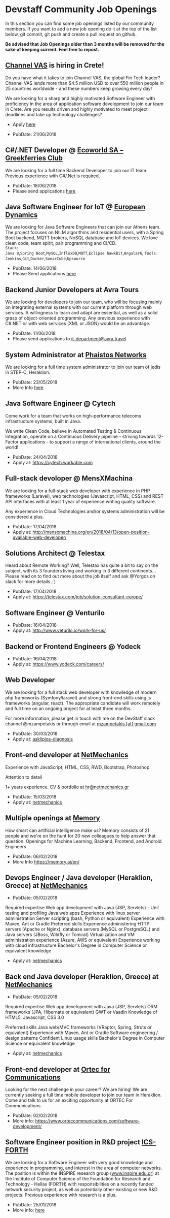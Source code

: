 # Devstaff Community Job Openings

In this section you can find some job openings listed by our community members. If you want to add a new job opening do it at the top of the list below, git commit, git push and create a pull request on github.

__Be advised that Job Openings older than 3 months will be removed for the sake of keeping current. Feel free to repost.__

## [Channel VAS](http://www.channelvas.com) is hiring in Crete!

Do you have what it takes to join Channel VAS, the global Fin Tech leader?
Channel VAS lends more than $4.5 million USD to over 550 million people in 25 countries worldwide - and these numbers keep growing every day! 

We are looking for a sharp and highly motivated Software Engineer with proficiency in the area of application software development to join our team in Crete. Are you results driven and highly motivated to meet project deadlines and take up technology challenges?

* Apply [here](https://channelvas.workable.com/jobs/406438)

* PubDate: 21/06/2018

## C#/.NET Developer @ [Ecoworld SA – Greekferries Club](https://greekferries-club.gr)
We are looking  for a full time Backend Developer to join our IT team.<BR>Previous experience with C#/.Net is required.
* PubDate: 18/06/2018
* Please send applications [here](https://greekferries-club.gr/company/work-places/)

## Java Software Engineer for IoT @ [European Dynamics](http://www.eurodyn.com)

We are looking for Java Software Engineers that can join our Athens team. The project focuses on NILM algorithms and residential users, with a Spring Boot backend, MQTT brokers, NoSQL database and IoT devices.
We love clean code, team spirit, pair programming and CI/CD.<br>
`Stack:`<BR>
`Java 8`,`Spring Boot`,`MySQL`,`InfluxDB`,`MQTT`,`Eclipse hawkBit`,`Angular6`,
`Tools:`<BR>
`Jenkins`,`Git`,`Docker`,`SonarCube`,`Upsource`
* PubDate: 14/06/2018
* Please Send applications [here](https://european-dynamics.workable.com/jobs/712647)

## Backend Junior Developers at Avra Tours

We are looking for developers to join our team, who will be focusing mainly on integrating external systems with our current platform through web services. A willingness to learn and adapt are essential, as well as a solid grasp of object-oriented programming. Any previous experience with C#.NET or with web services (XML or JSON) would be an advantage.

* PubDate: 11/06/2018
* Please send applications to it-department@avra.travel

## System Administrator at [Phaistos Networks](https://www.phaistosnetworks.gr)

We are looking for a full time system administrator to join our team of jedis in STEP-C, Heraklion.

* PubDate: 23/05/2018
* More Info [here](https://phaistosnetworks.gr/sysadmin)

## Java Software Engineer @ Cytech
Come work for a team that works on high-performance telecoms infrastructure systems, built in Java.

We write Clean Code, believe in Automated Testing & Continuous Integration, operate on a Continuous Delivery pipeline - striving towards 12-Factor applications - to support a range of international clients, around the world!

* PubDate: 24/04/2018
* Apply at: https://cytech.workable.com

## Full-stack devoloper @ MensXMachina
We are looking for a full-stack web developer with experience in PHP frameworks (Laravel), web technologies (Javascript, HTML, CSS) and REST API interfaces with at least 1 year of experience writing quality software. 

Any experience in Cloud Technologies and/or systems administration will be considered a plus.

* PubDate: 17/04/2018
* Apply at: http://mensxmachina.org/en/2018/04/13/open-position-available-web-developer/

## Solutions Architect @ Telestax 

Heard about Remote Working? Well, Telestax has quite a bit to say on the subject, with its 3 founders living and working in 3 different continents... 
Please read on to find out more about the job itself and ask @Yorgos on slack for more details  ; ) 

* PubDate: 17/04/2018
* Apply at: https://telestax.com/job/solution-consultant-europe/

## Software Engineer @ Venturilo

* PubDate: 16/04/2018
* Apply at: http://www.veturilo.io/work-for-us/

## Backend or Frontend Engineers @ Yodeck

* PubDate: 16/04/2018
* Apply at: https://www.yodeck.com/careers/

## Web Developer

We are looking for a full stack web developer with knowledge of modern php frameworks (Symfony/laravel) and strong front-end skills using js frameworks (angular, react). The appropriate candidate will work remotely and full time on an ongoing project for at least three months.

For more information, please get in touch with me on the DevStaff slack channel @mzampetakis or through email at [mzampetakis [at] gmail.com](mailto:mzampetakis@gmail.com)

* PubDate: 30/03/2018
* Apply at: [asklipios-diagnosis](https://asklipios-diagnosis.gr/el/career/1)

## Front-end developer at [NetMechanics](https://www.netmechanics.gr)

Experience with JavaScript, HTML, CSS, RWD, Bootstrap, Photoshop.

Attention to detail

1+ years experience. CV & portfolio at hr@netmechanics.gr

* PubDate: 15/03/2018
* Apply at: [netmechanics](https://www.netmechanics.gr/el/εργαστείτε-μαζί-μας-406)

## Multiple openings at [Memory](https://memory.ai/en/)

How smart can artificial intelligence make us?
Memory consists of 21 people and we're on the hunt for 20 new colleagues to help answer that question.
Openings for Machine Learning, Backend, Frontend, and Android Engineers

* PubDate: 06/02/2018
* More Info https://memory.ai/en/

## Devops Engineer / Java developer (Heraklion, Greece) at [NetMechanics](https://www.netmechanics.gr)

* PubDate: 05/02/2018

Required expertise
	Web app development with Java (JSP, Servlets) -
	Unit testing and profiling Java web apps
	Experience with linux server administration
	Server scripting (bash, Python or equivalent)
	Experience with Maven, Ant or Gradle
Preferred skills
	Experience administering HTTP servers (Apache or Nginx), database servers (MySQL or PostgreSQL) and Java servers (JBoss, Wildfly or Tomcat)
	Virtualization and VM administration experience (Azure, AWS or equivalent)
	Experience working with cloud infrastructure
	Bachelor's Degree in Computer Science or equivalent knowledge

*	Apply at: [netmechanics](https://www.netmechanics.gr/el/εργαστείτε-μαζί-μας-406)

## Back end Java developer (Heraklion, Greece) at [NetMechanics](https://www.netmechanics.gr)

* PubDate: 05/02/2018

Required expertise
	Web app development with Java (JSP, Servlets)
	ORM frameworks (JPA, Hibernate or equivalent)
	GWT or Vaadin
	Knowledge of HTML5, Javascript, CSS 3.0

Preferred skills
	Java web/MVC frameworks (VRaptor, Spring, Struts or equivalent)
	Experience with Maven, Ant or Gradle
	Software engineering / design patterns
	Confident Linux usage skills
	Bachelor's Degree in Computer Science or equivalent knowledge

*	Apply at: [netmechanics](https://www.netmechanics.gr/el/εργαστείτε-μαζί-μας-406)

## Front-end developer at [Ortec for Communications](https://www.orteccommunications.com)

Looking for the next challenge in your career? We are hiring! We are currently seeking a full time mobile developer to join our team in Heraklion. Come and talk to us for an exciting opportunity at ORTEC For Communications.

* PubDate: 02/02/2018
* More info: https://www.orteccommunications.com/software-development/

## Software Engineer position in R&D project [ICS-FORTH](http://www.ics.forth.gr/jobs/en/)

We are looking for a Software Engineer with very good knowledge and experience in programming, and interest in the area of computer networks. The position is within the INSPIRE research group (www.inspire.edu.gr) at the Institute of Computer Science of the Foundation for Research and Technology - Hellas (FORTH) with responsibilities on a recently funded network security project, as well as potentially other existing or new R&D projects. Previous experience with research is a plus.

* PubDate: 25/01/2018
* More info: [here](http://www.ics.forth.gr/job_opportunities/1153_EN_JobAnnouncement_ICS_1153-F.pdf)
